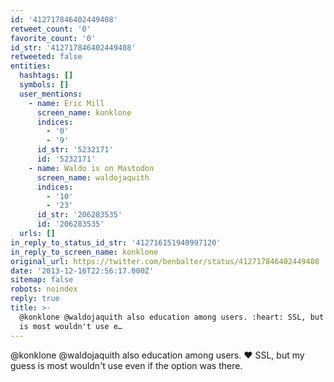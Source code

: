 ```yaml
---
id: '412717846402449408'
retweet_count: '0'
favorite_count: '0'
id_str: '412717846402449408'
retweeted: false
entities:
  hashtags: []
  symbols: []
  user_mentions:
    - name: Eric Mill
      screen_name: konklone
      indices:
        - '0'
        - '9'
      id_str: '5232171'
      id: '5232171'
    - name: Waldo is on Mastodon
      screen_name: waldojaquith
      indices:
        - '10'
        - '23'
      id_str: '206283535'
      id: '206283535'
  urls: []
in_reply_to_status_id_str: '412716151940997120'
in_reply_to_screen_name: konklone
original_url: https://twitter.com/benbalter/status/412717846402449408
date: '2013-12-16T22:56:17.000Z'
sitemap: false
robots: noindex
reply: true
title: >-
  @konklone @waldojaquith also education among users. :heart: SSL, but my guess
  is most wouldn't use e…
---
```


@konklone @waldojaquith also education among users. :heart: SSL, but my guess is most wouldn't use even if the option was there.